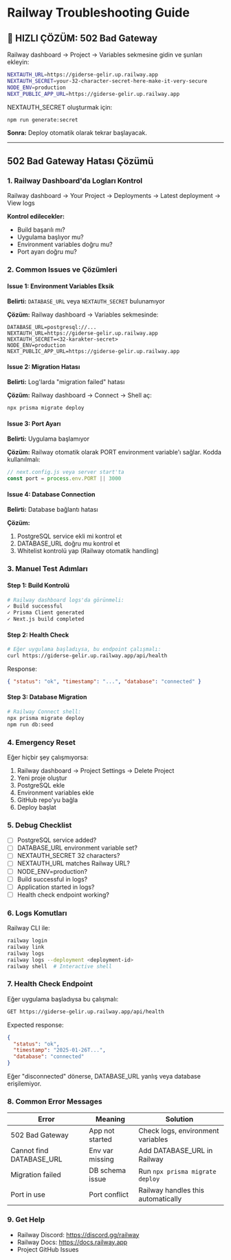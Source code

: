 # Railway Troubleshooting Guide

## 🔴 HIZLI ÇÖZÜM: 502 Bad Gateway

Railway dashboard → Project → Variables sekmesine gidin ve şunları ekleyin:

```bash
NEXTAUTH_URL=https://giderse-gelir.up.railway.app
NEXTAUTH_SECRET=your-32-character-secret-here-make-it-very-secure
NODE_ENV=production
NEXT_PUBLIC_APP_URL=https://giderse-gelir.up.railway.app
```

NEXTAUTH_SECRET oluşturmak için:

```bash
npm run generate:secret
```

**Sonra:** Deploy otomatik olarak tekrar başlayacak.

---

## 502 Bad Gateway Hatası Çözümü

### 1. Railway Dashboard'da Logları Kontrol

Railway dashboard → Your Project → Deployments → Latest deployment → View logs

**Kontrol edilecekler:**

- Build başarılı mı?
- Uygulama başlıyor mu?
- Environment variables doğru mu?
- Port ayarı doğru mu?

### 2. Common Issues ve Çözümleri

#### Issue 1: Environment Variables Eksik

**Belirti:** `DATABASE_URL` veya `NEXTAUTH_SECRET` bulunamıyor

**Çözüm:**
Railway dashboard → Variables sekmesinde:

```
DATABASE_URL=postgresql://...
NEXTAUTH_URL=https://giderse-gelir.up.railway.app
NEXTAUTH_SECRET=<32-karakter-secret>
NODE_ENV=production
NEXT_PUBLIC_APP_URL=https://giderse-gelir.up.railway.app
```

#### Issue 2: Migration Hatası

**Belirti:** Log'larda "migration failed" hatası

**Çözüm:**
Railway dashboard → Connect → Shell aç:

```bash
npx prisma migrate deploy
```

#### Issue 3: Port Ayarı

**Belirti:** Uygulama başlamıyor

**Çözüm:**
Railway otomatik olarak PORT environment variable'ı sağlar. Kodda kullanılmalı:

```typescript
// next.config.js veya server start'ta
const port = process.env.PORT || 3000
```

#### Issue 4: Database Connection

**Belirti:** Database bağlantı hatası

**Çözüm:**

1. PostgreSQL service ekli mi kontrol et
2. DATABASE_URL doğru mu kontrol et
3. Whitelist kontrolü yap (Railway otomatik handling)

### 3. Manuel Test Adımları

#### Step 1: Build Kontrolü

```bash
# Railway dashboard logs'da görünmeli:
✓ Build successful
✓ Prisma Client generated
✓ Next.js build completed
```

#### Step 2: Health Check

```bash
# Eğer uygulama başladıysa, bu endpoint çalışmalı:
curl https://giderse-gelir.up.railway.app/api/health
```

Response:

```json
{ "status": "ok", "timestamp": "...", "database": "connected" }
```

#### Step 3: Database Migration

```bash
# Railway Connect shell:
npx prisma migrate deploy
npm run db:seed
```

### 4. Emergency Reset

Eğer hiçbir şey çalışmıyorsa:

1. Railway dashboard → Project Settings → Delete Project
2. Yeni proje oluştur
3. PostgreSQL ekle
4. Environment variables ekle
5. GitHub repo'yu bağla
6. Deploy başlat

### 5. Debug Checklist

- [ ] PostgreSQL service added?
- [ ] DATABASE_URL environment variable set?
- [ ] NEXTAUTH_SECRET 32 characters?
- [ ] NEXTAUTH_URL matches Railway URL?
- [ ] NODE_ENV=production?
- [ ] Build successful in logs?
- [ ] Application started in logs?
- [ ] Health check endpoint working?

### 6. Logs Komutları

Railway CLI ile:

```bash
railway login
railway link
railway logs
railway logs --deployment <deployment-id>
railway shell  # Interactive shell
```

### 7. Health Check Endpoint

Eğer uygulama başladıysa bu çalışmalı:

```bash
GET https://giderse-gelir.up.railway.app/api/health
```

Expected response:

```json
{
  "status": "ok",
  "timestamp": "2025-01-26T...",
  "database": "connected"
}
```

Eğer "disconnected" dönerse, DATABASE_URL yanlış veya database erişilemiyor.

### 8. Common Error Messages

| Error                    | Meaning         | Solution                           |
| ------------------------ | --------------- | ---------------------------------- |
| 502 Bad Gateway          | App not started | Check logs, environment variables  |
| Cannot find DATABASE_URL | Env var missing | Add DATABASE_URL in Railway        |
| Migration failed         | DB schema issue | Run `npx prisma migrate deploy`    |
| Port in use              | Port conflict   | Railway handles this automatically |

### 9. Get Help

- Railway Discord: https://discord.gg/railway
- Railway Docs: https://docs.railway.app
- Project GitHub Issues
